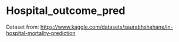 # Hospital_outcome_pred
Dataset from: https://www.kaggle.com/datasets/saurabhshahane/in-hospital-mortality-prediction
